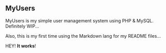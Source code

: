 ## MyUsers

MyUsers is my simple user management system using PHP & MySQL. Definitely WIP...

Also, this is my first time using the Markdown lang for my README files...

HEY! **It works**!